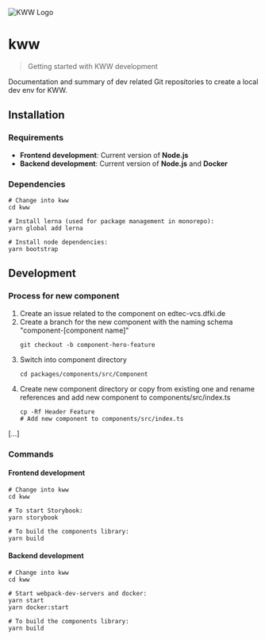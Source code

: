 ![KWW Logo](https://www.ki-wissens-und-weiterbildungszentrum.de/wp-content/uploads/2021/06/rev_logo.png)

# kww
> Getting started with KWW development

Documentation and summary of dev related Git repositories to create a local dev env for KWW.

## Installation

### Requirements
- **Frontend development**: Current version of **Node.js**
- **Backend development**: Current version of **Node.js** and **Docker**

### Dependencies
```
# Change into kww
cd kww

# Install lerna (used for package management in monorepo):
yarn global add lerna

# Install node dependencies:
yarn bootstrap
```

## Development

### Process for new component

1. Create an issue related to the component on edtec-vcs.dfki.de
2. Create a branch for the new component with the naming schema "component-[component name]"
	```
	git checkout -b component-hero-feature
	```
3. Switch into component directory
	```
	cd packages/components/src/Component
	```
4. Create new component directory or copy from existing one and rename references
   and add new component to components/src/index.ts
	```
	cp -Rf Header Feature
	# Add new component to components/src/index.ts
	```

[...]

### Commands

#### Frontend development
```
# Change into kww
cd kww

# To start Storybook:
yarn storybook

# To build the components library:
yarn build
```

#### Backend development
```
# Change into kww
cd kww

# Start webpack-dev-servers and docker:
yarn start
yarn docker:start

# To build the components library:
yarn build
```
